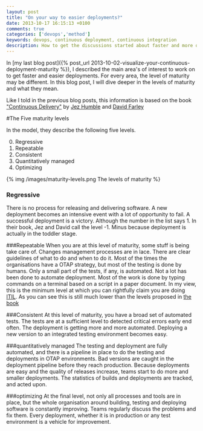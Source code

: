 ```yaml
---
layout: post
title: "On your way to easier deployments?"
date: 2013-10-17 16:15:13 +0100
comments: true
categories: ['devops','method']
keywords: devops, continuous deployment, continuous integration
description: How to get the discussions started about faster and more deployments
---
```

In [my last blog post]({% post_url 2013-10-02-visualize-your-continuous-deployment-maturity %}), I described the main area's of interest to work on to get faster and easier deployments. For every area,  the level of maturity may be different. In this blog post,  I will dive deeper in the levels of maturity and what they mean.

<!-- more -->

Like I told in the previous blog posts, this information is based on the book ["Continuous Delivery"](http://www.amazon.com/gp/product/0321601912?ie=UTF8&tag=martinfowlerc-20&linkCode=as2&camp=1789&creative=9325&creativeASIN=0321601912) by [Jez Humble](http://jezhumble.net/) and [David Farley](http://www.davefarley.net/)

#The Five maturity levels

In the model, they describe the following five levels.

0. Regressive
1. Repeatable
2. Consistent
3. Quantitatively managed
4. Optimizing

{% img /images/maturity-levels.png The levels of maturity %}


### Regressive

There is no process for releasing and delivering software. A new deployment becomes an intensive event with a lot of opportunity to fail. A successful deployment is a victory. Although the number in the list says 1. In their book, Jez and David call the level -1. Minus because deployment is actually in the toddler stage.

###Repeatable
When you are at this level of maturity, some stuff is being take care of. Changes management processes are in lace. There are clear guidelines of what to do and when to do it. Most of the times the organisations have a OTAP strategy, but most of the testing is done by humans. Only a small part of the tests, if any, is automated. Not a lot has been done to automate deployment. Most of the work is done by typing commands on a terminal based on a script in a paper document. In my view,  this is the minimum level at which you can rightfully claim you are doing [ITIL](http://en.wikipedia.org/wiki/Information_Technology_Infrastructure_Library#ITIL_V3). As you can see this is still much lower than the levels proposed in [the book](http://www.amazon.com/gp/product/0321601912?ie=UTF8&tag=martinfowlerc-20&linkCode=as2&camp=1789&creative=9325&creativeASIN=0321601912)

###Consistent
At this level of maturity,  you have a broad set of automated tests. The tests are  at a sufficient level to detected critical errors early end often. The deployment is getting more and more automated. Deploying a new version to an integrated testing environment becomes easy.

###quantitatively managed
The testing and deployment are fully automated, and there is a pipeline in place to do the testing and deployments in OTAP environments. Bad versions are caught in the deployment pipeline before they reach production. Because deployments are easy and the quality of releases increase, teams start to do more and smaller deployments. The statistics of builds and deployments are tracked, and acted upon.

###optimizing
At the final level, not only all processes and tools are in place, but the whole organisation around building, testing and deploying software is constantly improving. Teams regularly discuss the problems and fix them. Every deployment, whether it is in production or any test environment is a vehicle for improvement.

